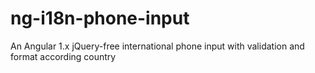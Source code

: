 # ng-i18n-phone-input
An Angular 1.x jQuery-free international phone input with validation and format according country
